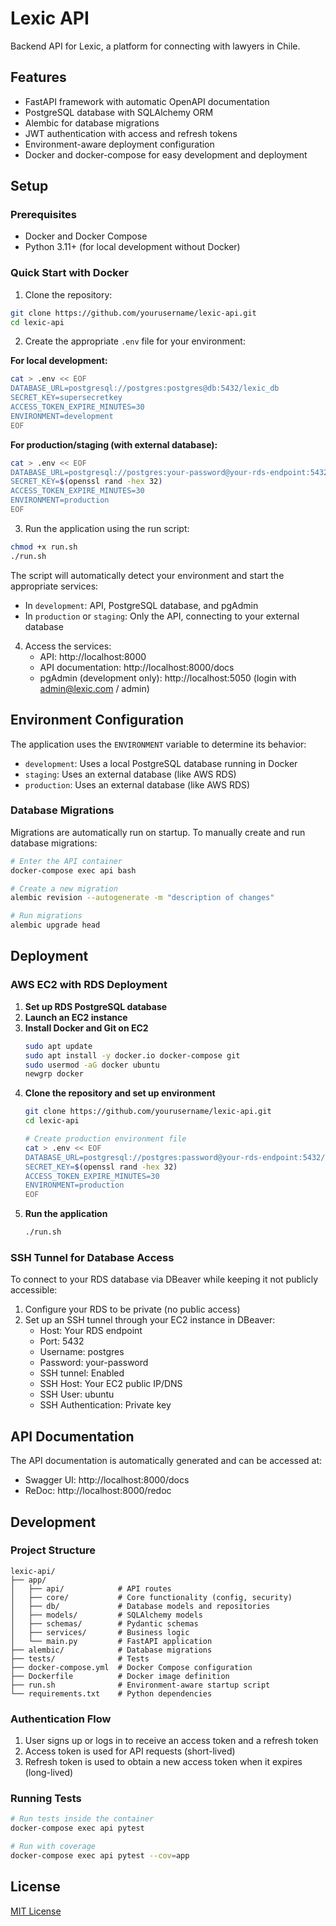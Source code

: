 # Lexic API

Backend API for Lexic, a platform for connecting with lawyers in Chile.

## Features

- FastAPI framework with automatic OpenAPI documentation
- PostgreSQL database with SQLAlchemy ORM
- Alembic for database migrations
- JWT authentication with access and refresh tokens
- Environment-aware deployment configuration
- Docker and docker-compose for easy development and deployment

## Setup

### Prerequisites

- Docker and Docker Compose
- Python 3.11+ (for local development without Docker)

### Quick Start with Docker

1. Clone the repository:
```bash
git clone https://github.com/yourusername/lexic-api.git
cd lexic-api
```

2. Create the appropriate `.env` file for your environment:

**For local development:**
```bash
cat > .env << EOF
DATABASE_URL=postgresql://postgres:postgres@db:5432/lexic_db
SECRET_KEY=supersecretkey
ACCESS_TOKEN_EXPIRE_MINUTES=30
ENVIRONMENT=development
EOF
```

**For production/staging (with external database):**
```bash
cat > .env << EOF
DATABASE_URL=postgresql://postgres:your-password@your-rds-endpoint:5432/lexic_db
SECRET_KEY=$(openssl rand -hex 32)
ACCESS_TOKEN_EXPIRE_MINUTES=30
ENVIRONMENT=production
EOF
```

3. Run the application using the run script:
```bash
chmod +x run.sh
./run.sh
```

The script will automatically detect your environment and start the appropriate services:
- In `development`: API, PostgreSQL database, and pgAdmin
- In `production` or `staging`: Only the API, connecting to your external database

4. Access the services:
   - API: http://localhost:8000
   - API documentation: http://localhost:8000/docs
   - pgAdmin (development only): http://localhost:5050 (login with admin@lexic.com / admin)

## Environment Configuration

The application uses the `ENVIRONMENT` variable to determine its behavior:

- `development`: Uses a local PostgreSQL database running in Docker
- `staging`: Uses an external database (like AWS RDS) 
- `production`: Uses an external database (like AWS RDS)

### Database Migrations

Migrations are automatically run on startup. To manually create and run database migrations:

```bash
# Enter the API container
docker-compose exec api bash

# Create a new migration
alembic revision --autogenerate -m "description of changes"

# Run migrations
alembic upgrade head
```

## Deployment

### AWS EC2 with RDS Deployment

1. **Set up RDS PostgreSQL database**
2. **Launch an EC2 instance**
3. **Install Docker and Git on EC2**
   ```bash
   sudo apt update
   sudo apt install -y docker.io docker-compose git
   sudo usermod -aG docker ubuntu
   newgrp docker
   ```
4. **Clone the repository and set up environment**
   ```bash
   git clone https://github.com/yourusername/lexic-api.git
   cd lexic-api
   
   # Create production environment file
   cat > .env << EOF
   DATABASE_URL=postgresql://postgres:password@your-rds-endpoint:5432/lexic_db
   SECRET_KEY=$(openssl rand -hex 32)
   ACCESS_TOKEN_EXPIRE_MINUTES=30
   ENVIRONMENT=production
   EOF
   ```
5. **Run the application**
   ```bash
   ./run.sh
   ```

### SSH Tunnel for Database Access

To connect to your RDS database via DBeaver while keeping it not publicly accessible:

1. Configure your RDS to be private (no public access)
2. Set up an SSH tunnel through your EC2 instance in DBeaver:
   - Host: Your RDS endpoint
   - Port: 5432
   - Username: postgres
   - Password: your-password
   - SSH tunnel: Enabled
   - SSH Host: Your EC2 public IP/DNS
   - SSH User: ubuntu
   - SSH Authentication: Private key

## API Documentation

The API documentation is automatically generated and can be accessed at:

- Swagger UI: http://localhost:8000/docs
- ReDoc: http://localhost:8000/redoc

## Development

### Project Structure

```
lexic-api/
├── app/
│   ├── api/            # API routes
│   ├── core/           # Core functionality (config, security)
│   ├── db/             # Database models and repositories
│   ├── models/         # SQLAlchemy models
│   ├── schemas/        # Pydantic schemas
│   ├── services/       # Business logic
│   └── main.py         # FastAPI application
├── alembic/            # Database migrations
├── tests/              # Tests
├── docker-compose.yml  # Docker Compose configuration
├── Dockerfile          # Docker image definition
├── run.sh              # Environment-aware startup script
└── requirements.txt    # Python dependencies
```

### Authentication Flow

1. User signs up or logs in to receive an access token and a refresh token
2. Access token is used for API requests (short-lived)
3. Refresh token is used to obtain a new access token when it expires (long-lived)

### Running Tests

```bash
# Run tests inside the container
docker-compose exec api pytest

# Run with coverage
docker-compose exec api pytest --cov=app
```

## License

[MIT License](LICENSE)